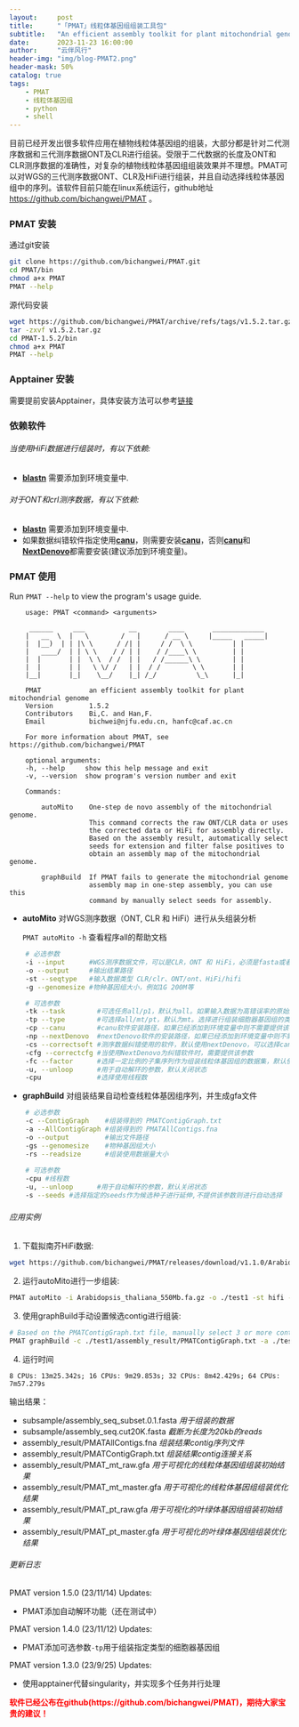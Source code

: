 ```yaml
---
layout:     post
title:      "「PMAT」线粒体基因组组装工具包"
subtitle:   "An efficient assembly toolkit for plant mitochondrial genome"
date:       2023-11-23 16:00:00
author:     "云伴风行"
header-img: "img/blog-PMAT2.png"
header-mask: 50%
catalog: true
tags:
    - PMAT
    - 线粒体基因组
    - python
    - shell
---
```



目前已经开发出很多软件应用在植物线粒体基因组的组装，大部分都是针对二代测序数据和三代测序数据ONT及CLR进行组装。受限于二代数据的长度及ONT和CLR测序数据的准确性，对复杂的植物线粒体基因组组装效果并不理想。PMAT可以对WGS的三代测序数据ONT、CLR及HiFi进行组装，并且自动选择线粒体基因组中的序列。该软件目前只能在linux系统运行，github地址 https://github.com/bichangwei/PMAT 。

### PMAT 安装
通过git安装
```sh
git clone https://github.com/bichangwei/PMAT.git
cd PMAT/bin
chmod a+x PMAT
PMAT --help
```
源代码安装
```sh
wget https://github.com/bichangwei/PMAT/archive/refs/tags/v1.5.2.tar.gz
tar -zxvf v1.5.2.tar.gz
cd PMAT-1.5.2/bin
chmod a+x PMAT
PMAT --help
```

### Apptainer 安装
需要提前安装Apptainer，具体安装方法可以参考[链接](https://github.com/apptainer/apptainer/blob/main/INSTALL.md)


### 依赖软件
###### 当使用HiFi数据进行组装时，有以下依赖:
- [**blastn**](https://blast.ncbi.nlm.nih.gov/Blast.cgi?CMD=Web&PAGE_TYPE=BlastDocs&DOC_TYPE=Download)  需要添加到环境变量中.

###### 对于ONT和crl测序数据，有以下依赖:
- [**blastn**](https://blast.ncbi.nlm.nih.gov/Blast.cgi?CMD=Web&PAGE_TYPE=BlastDocs&DOC_TYPE=Download)     需要添加到环境变量中.
- 如果数据纠错软件指定使用[**canu**](https://github.com/marbl/canu)，则需要安装[**canu**](https://github.com/marbl/canu)，否则[**canu**](https://github.com/marbl/canu)和[**NextDenovo**](https://github.com/Nextomics/NextDenovo)都需要安装(建议添加到环境变量)。



### PMAT 使用
Run `PMAT --help` to view the program's usage guide.

```shell
    usage: PMAT <command> <arguments>

     ______     ___           __        ____       _____________ 
    |   __  \  |   \        /   |      / __ \     |_____   _____|
    |  |__)  | | |\ \      / /| |     / /  \ \          | |      
    |   ____/  | | \ \    / / | |    / /____\ \         | |      
    |  |       | |  \ \  / /  | |   / /______\ \        | |      
    |  |       | |   \ \/ /   | |  / /        \ \       | |      
    |__|       |_|    \__/    |_| /_/          \_\      |_|      

    PMAT            an efficient assembly toolkit for plant mitochondrial genome
    Version         1.5.2
    Contributors    Bi,C. and Han,F.
    Email           bichwei@njfu.edu.cn, hanfc@caf.ac.cn

    For more information about PMAT, see https://github.com/bichangwei/PMAT

    optional arguments:
    -h, --help     show this help message and exit
    -v, --version  show program's version number and exit

    Commands:
    
        autoMito    One-step de novo assembly of the mitochondrial genome. 
                    This command corrects the raw ONT/CLR data or uses 
                    the corrected data or HiFi for assembly directly. 
                    Based on the assembly result, automatically select 
                    seeds for extension and filter false positives to 
                    obtain an assembly map of the mitochondrial genome.
    
        graphBuild  If PMAT fails to generate the mitochondrial genome 
                    assembly map in one-step assembly, you can use this 
                    command by manually select seeds for assembly.
```

- **autoMito** 对WGS测序数据（ONT, CLR 和 HiFi）进行从头组装分析

    `PMAT autoMito -h` 查看程序all的帮助文档

```sh
    # 必选参数
    -i --input      #WGS测序数据文件，可以是CLR，ONT 和 HiFi，必须是fasta或者fastq格式或者压缩后的文件
    -o --output     #输出结果路径
    -st --seqtype   #输入数据类型 CLR/clr、ONT/ont、HiFi/hifi
    -g --genomesize #物种基因组大小，例如1G 200M等

    # 可选参数
    -tk --task        #可选任务all/p1，默认为all。如果输入数据为高错误率的原始测序数据需要使用all，如果输入数据为纠错后的数据可以选择p1
    -tp --type        #可选择all/mt/pt，默认为mt。选择进行组装细胞器基因组的类型
    -cp --canu        #canu软件安装路径，如果已经添加到环境变量中则不需要提供该参数，用于前期的测序数据纠错和修剪过程
    -np --nextDenovo  #nextDenovo软件的安装路径，如果已经添加到环境变量中则不需要提供该参数，用于数据的纠错
    -cs --correctsoft #测序数据纠错使用的软件，默认使用nextDenovo，可以选择canu或者NextDenovo
    -cfg --correctcfg #当使用NextDenovo为纠错软件时，需要提供该参数
    -fc --factor      #选择一定比例的子集序列作为组装线粒体基因组的数据集，默认使用全部的测序数据进行组装
    -u, --unloop      #用于自动解环的参数，默认关闭状态
    -cpu              #选择使用线程数
```

- **graphBuild** 对组装结果自动检查线粒体基因组序列，并生成gfa文件

```sh
    # 必选参数
    -c --ContigGraph    #组装得到的 PMATContigGraph.txt
    -a --AllContigGraph #组装得到的 PMATAllContigs.fna
    -o --output         #输出文件路径
    -gs --genomesize    #物种基因组大小
    -rs --readsize      #组装使用数据量大小
    
    # 可选参数
    -cpu #线程数
    -u, --unloop      #用于自动解环的参数，默认关闭状态
    -s --seeds #选择指定的seeds作为候选种子进行延伸,不提供该参数则进行自动选择
```

###### 应用实例

1. 下载拟南芥HiFi数据:
```sh
wget https://github.com/bichangwei/PMAT/releases/download/v1.1.0/Arabidopsis_thaliana_550Mb.fa.gz
```
2. 运行autoMito进行一步组装:
```sh
PMAT autoMito -i Arabidopsis_thaliana_550Mb.fa.gz -o ./test1 -st hifi -g 120m -m -tp all
```
3. 使用graphBuild手动设置候选contig进行组装:
```sh
# Based on the PMATContigGraph.txt file, manually select 3 or more contigs that match the depth of mitochondrial genome sequencing
PMAT graphBuild -c ./test1/assembly_result/PMATContigGraph.txt -a ./test1/assembly_result/PMATAllContigs.fna -gs 125m -rs ./test1/subsample/assembly_seq.cut20K.fasta -o ./test1_gfa -s 343 345 905 513 1344 -tp mt
```
4. 运行时间

```
8 CPUs: 13m25.342s; 16 CPUs: 9m29.853s; 32 CPUs: 8m42.429s; 64 CPUs: 7m57.279s
```

输出结果：
- subsample/assembly_seq_subset.0.1.fasta *用于组装的数据*
- subsample/assembly_seq.cut20K.fasta     *截断为长度为20kb的reads*
- assembly_result/PMATAllContigs.fna      *组装结果contig序列文件*
- assembly_result/PMATContigGraph.txt     *组装结果contig连接关系*
- assembly_result/PMAT_mt_raw.gfa         *用于可视化的线粒体基因组组装初始结果*
- assembly_result/PMAT_mt_master.gfa      *用于可视化的线粒体基因组组装优化结果*
- assembly_result/PMAT_pt_raw.gfa         *用于可视化的叶绿体基因组组装初始结果*
- assembly_result/PMAT_pt_master.gfa      *用于可视化的叶绿体基因组组装优化结果*

###### 更新日志
PMAT version 1.5.0 (23/11/14)
Updates:
- PMAT添加自动解环功能（还在测试中）

PMAT version 1.4.0 (23/11/12)
Updates:
- PMAT添加可选参数`-tp`用于组装指定类型的细胞器基因组

PMAT version 1.3.0 (23/9/25)
Updates:

- 使用apptainer代替singularity，并实现多个任务并行处理

<p style="color: red"><b>软件已经公布在github(https://github.com/bichangwei/PMAT)，期待大家宝贵的建议！</b></p>